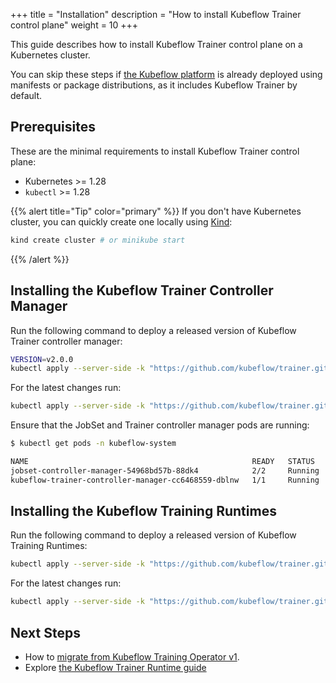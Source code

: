 +++
title = "Installation"
description = "How to install Kubeflow Trainer control plane"
weight = 10
+++

This guide describes how to install Kubeflow Trainer control plane on a Kubernetes cluster.

You can skip these steps if [the Kubeflow platform](https://www.kubeflow.org/docs/started/installing-kubeflow/)
is already deployed using manifests or package distributions, as it includes Kubeflow Trainer by default.

## Prerequisites

These are the minimal requirements to install Kubeflow Trainer control plane:

- Kubernetes >= 1.28
- `kubectl` >= 1.28

{{% alert title="Tip" color="primary" %}}
If you don't have Kubernetes cluster, you can quickly create one locally using [Kind](https://kind.sigs.k8s.io/docs/user/quick-start#installing-with-a-package-manager):

```bash
kind create cluster # or minikube start
```

{{% /alert %}}

## Installing the Kubeflow Trainer Controller Manager

Run the following command to deploy a released version of Kubeflow Trainer controller manager:

```bash
VERSION=v2.0.0
kubectl apply --server-side -k "https://github.com/kubeflow/trainer.git/manifests/overlays/manager?ref=${VERSION}"
```

For the latest changes run:

```bash
kubectl apply --server-side -k "https://github.com/kubeflow/trainer.git/manifests/overlays/manager?ref=master"
```

Ensure that the JobSet and Trainer controller manager pods are running:

```bash
$ kubectl get pods -n kubeflow-system

NAME                                                  READY   STATUS    RESTARTS   AGE
jobset-controller-manager-54968bd57b-88dk4            2/2     Running   0          65s
kubeflow-trainer-controller-manager-cc6468559-dblnw   1/1     Running   0          65s
```

## Installing the Kubeflow Training Runtimes

Run the following command to deploy a released version of Kubeflow Training Runtimes:

```bash
kubectl apply --server-side -k "https://github.com/kubeflow/trainer.git/manifests/overlays/runtimes?ref=${VERSION}"
```

For the latest changes run:

```bash
kubectl apply --server-side -k "https://github.com/kubeflow/trainer.git/manifests/overlays/runtimes?ref=master"
```

## Next Steps

- How to [migrate from Kubeflow Training Operator v1](/docs/components/trainer/operator-guides/migration).
- Explore [the Kubeflow Trainer Runtime guide](docs/components/trainer/operator-guides/runtime)
